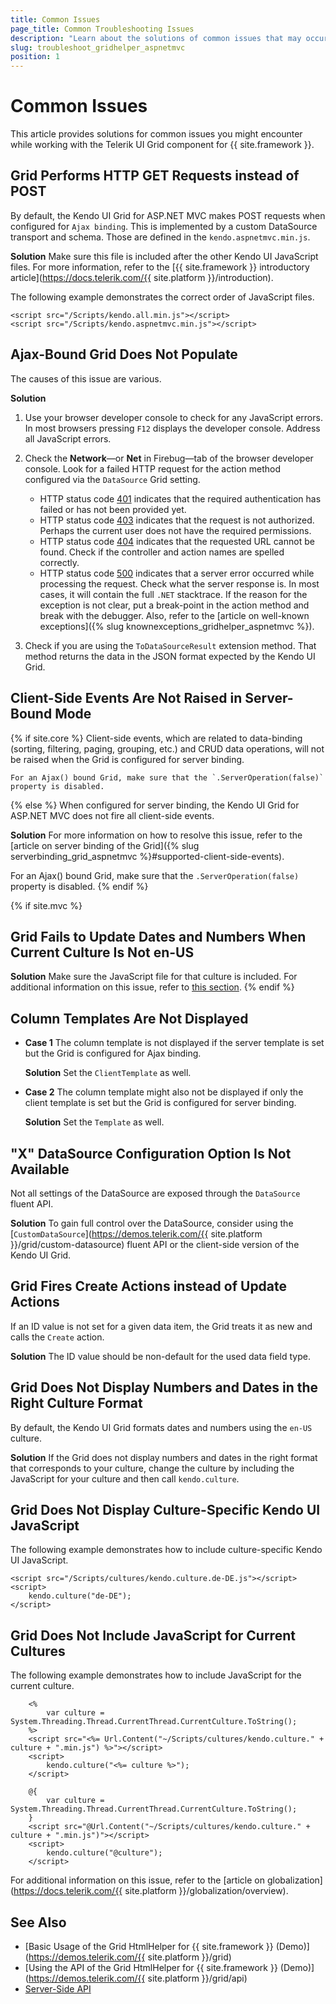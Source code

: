 ```yaml
---
title: Common Issues
page_title: Common Troubleshooting Issues
description: "Learn about the solutions of common issues that may occur while working with Kendo UI Grid for ASP.NET MVC."
slug: troubleshoot_gridhelper_aspnetmvc
position: 1
---
```


# Common Issues

This article provides solutions for common issues you might encounter while working with the Telerik UI Grid component for {{ site.framework }}.

## Grid Performs HTTP GET Requests instead of POST

By default, the Kendo UI Grid for ASP.NET MVC makes POST requests when configured for `Ajax binding`. This is implemented by a custom DataSource transport and schema. Those are defined in the `kendo.aspnetmvc.min.js`.

**Solution** Make sure this file is included after the other Kendo UI JavaScript files. For more information, refer to the [{{ site.framework }} introductory article](https://docs.telerik.com/{{ site.platform }}/introduction).

The following example demonstrates the correct order of JavaScript files.

    <script src="/Scripts/kendo.all.min.js"></script>
    <script src="/Scripts/kendo.aspnetmvc.min.js"></script>

## Ajax-Bound Grid Does Not Populate

The causes of this issue are various.

**Solution**

1. Use your browser developer console to check for any JavaScript errors. In most browsers pressing `F12` displays the developer console. Address all JavaScript errors.
1. Check the **Network**&mdash;or **Net** in Firebug&mdash;tab of the browser developer console. Look for a failed HTTP request for the action method configured via the `DataSource` Grid setting.

    * HTTP status code [401](https://en.wikipedia.org/wiki/List_of_HTTP_status_codes#401) indicates that the required authentication has failed or has not been provided yet.
    * HTTP status code [403](https://en.wikipedia.org/wiki/List_of_HTTP_status_codes#403) indicates that the request is not authorized. Perhaps the current user does not have     the required permissions.
    * HTTP status code [404](https://en.wikipedia.org/wiki/List_of_HTTP_status_codes#404) indicates that the requested URL cannot be found. Check if the controller and action names are spelled correctly.
    * HTTP status code [500](https://en.wikipedia.org/wiki/List_of_HTTP_status_codes#500) indicates that a server error occurred while processing the request. Check what the server response is. In most cases, it will contain the full `.NET` stacktrace. If the reason for the exception is not clear, put a break-point in the action method and break with the debugger. Also, refer to the [article on well-known exceptions]({% slug knownexceptions_gridhelper_aspnetmvc %}).

1. Check if you are using the `ToDataSourceResult` extension method. That method returns the data in the JSON format expected by the Kendo UI Grid.

## Client-Side Events Are Not Raised in Server-Bound Mode

{% if site.core %}
    Client-side events, which are related to data-binding (sorting, filtering, paging, grouping, etc.) and CRUD data operations, will not be raised when the Grid is configured for server binding.
    
    For an Ajax() bound Grid, make sure that the `.ServerOperation(false)` property is disabled.
{% else %}
    When configured for server binding, the Kendo UI Grid for ASP.NET MVC does not fire all client-side events.

**Solution** For more information on how to resolve this issue, refer to the [article on server binding of the Grid]({% slug serverbinding_grid_aspnetmvc %}#supported-client-side-events).

For an Ajax() bound Grid, make sure that the `.ServerOperation(false)` property is disabled.
{% endif %}

{% if site.mvc %}
   ## Grid Fails to Update Dates and Numbers When Current Culture Is Not en-US

**Solution** Make sure the JavaScript file for that culture is included. For additional information on this issue, refer to [this section](#include-javascript-for-the-current-culture-razor).
{% endif %}

## Column Templates Are Not Displayed

* **Case 1** The column template is not displayed if the server template is set but the Grid is configured for Ajax binding.

    **Solution** Set the `ClientTemplate` as well.

* **Case 2** The column template might also not be displayed if only the client template is set but the Grid is configured for server binding.

    **Solution** Set the `Template` as well.

## "X" DataSource Configuration Option Is Not Available

Not all settings of the DataSource are exposed through the `DataSource` fluent API.

**Solution** To gain full control over the DataSource, consider using the [`CustomDataSource`](https://demos.telerik.com/{{ site.platform }}/grid/custom-datasource) fluent API or the client-side version of the Kendo UI Grid.

## Grid Fires Create Actions instead of Update Actions

If an ID value is not set for a given data item, the Grid treats it as new and calls the `Create` action.

**Solution** The ID value should be non-default for the used data field type.

## Grid Does Not Display Numbers and Dates in the Right Culture Format

By default, the Kendo UI Grid formats dates and numbers using the `en-US` culture.

**Solution** If the Grid does not display numbers and dates in the right format that corresponds to your culture, change the culture by including the JavaScript for your culture and then call `kendo.culture`.

## Grid Does Not Display Culture-Specific Kendo UI JavaScript

The following example demonstrates how to include culture-specific Kendo UI JavaScript.

    <script src="/Scripts/cultures/kendo.culture.de-DE.js"></script>
    <script>
        kendo.culture("de-DE");
    </script>

## Grid Does Not Include JavaScript for Current Cultures

The following example demonstrates how to include JavaScript for the current culture.

```ASPX
    <%
        var culture = System.Threading.Thread.CurrentThread.CurrentCulture.ToString();
    %>
    <script src="<%= Url.Content("~/Scripts/cultures/kendo.culture." + culture + ".min.js") %>"></script>
    <script>
        kendo.culture("<%= culture %>");
    </script>
```
```HtmlHelper
    @{
        var culture = System.Threading.Thread.CurrentThread.CurrentCulture.ToString();
    }
    <script src="@Url.Content("~/Scripts/cultures/kendo.culture." + culture + ".min.js")"></script>
    <script>
        kendo.culture("@culture");
    </script>
```

For additional information on this issue, refer to the [article on globalization](https://docs.telerik.com/{{ site.platform }}/globalization/overview).

## See Also

* [Basic Usage of the Grid HtmlHelper for {{ site.framework }} (Demo)](https://demos.telerik.com/{{ site.platform }}/grid)
* [Using the API of the Grid HtmlHelper for {{ site.framework }} (Demo)](https://demos.telerik.com/{{ site.platform }}/grid/api)
* [Server-Side API](/api/grid)
